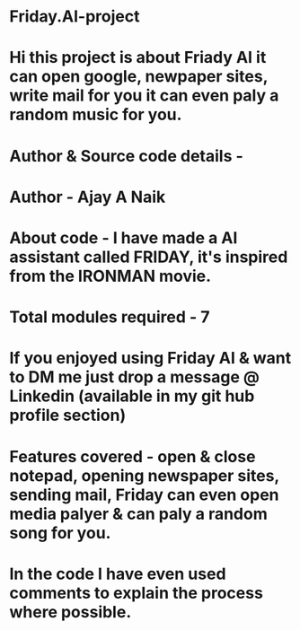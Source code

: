 # Friday.AI-project
# Hi this project is about Friady AI  it can open google, newpaper sites, write mail for you it can even paly a random music for you.

# Author & Source code details -
# Author - Ajay A Naik
# About code - I have made a AI assistant called FRIDAY, it's inspired from the IRONMAN movie. 
# Total modules required - 7
# If you enjoyed using Friday AI & want to DM me just drop a message @ Linkedin (available in my git hub profile section) 

# Features covered - open & close notepad, opening newspaper sites, sending mail, Friday can even open media palyer & can paly a random song for you.
# In the code I have even used comments to explain the process where possible.
